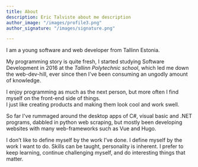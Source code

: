 ```yaml
---
title: About
description: Eric Talviste about me description
author_image: "/images/profile3.png"
author_signature: "/images/signature.png"

---
```

I am a young software and web developer from Tallinn Estonia.

My programming story is quite fresh, I started studying Software Development in 2016 at the _Tallinn Polytechnic school_, which led me down the web-dev-hill, ever since then I've been consuming an ungodly amount of knowledge.  
  
I enjoy programming as much as the next person, but more often I find myself on the front-end side of things.  
I just like creating products and making them look cool and work swell.   
  
So far I've rummaged around the desktop apps of C#, visual basic and .NET programs, dabbled in python web scraping, but mostly been developing websites with many web-frameworks such as Vue and Hugo.   
  
I don’t like to define myself by the work I’ve done. I define myself by the work I want to do. Skills can be taught, personality is inherent. I prefer to keep learning, continue challenging myself, and do interesting things that matter.